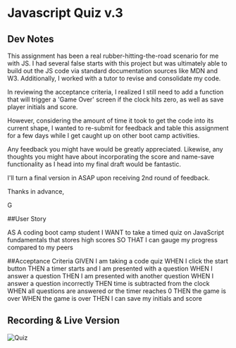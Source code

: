 # Javascript Quiz v.3

## Dev Notes
This assignment has been a real rubber-hitting-the-road scenario for me with JS. I had several false starts with this project but was ultimately able to build out the JS code via standard documentation sources like MDN and W3. Additionally, I worked with a tutor to revise and consolidate my code. 

In reviewing the acceptance criteria, I realized  I still need to add a function that will trigger a 'Game Over' screen if the clock hits zero, as well as save player initials and score.

However, considering the amount of time it took to get the code into its current shape, I wanted to re-submit for feedback and table this assignment for a few days while I get caught up on other boot camp activities. 

Any feedback you might have would be greatly appreciated. Likewise, any thoughts you might have about incorporating the score and name-save functionality as I head into my final draft would be fantastic.  

I'll turn a final version in ASAP upon receiving 2nd round of feedback. 

Thanks in advance, 

G

##User Story

AS A coding boot camp student
I WANT to take a timed quiz on JavaScript fundamentals that stores high scores
SO THAT I can gauge my progress compared to my peers

##Acceptance Criteria
GIVEN I am taking a code quiz
WHEN I click the start button
THEN a timer starts and I am presented with a question
WHEN I answer a question
THEN I am presented with another question
WHEN I answer a question incorrectly
THEN time is subtracted from the clock
WHEN all questions are answered or the timer reaches 0
THEN the game is over
WHEN the game is over
THEN I can save my initials and score

## Recording & Live Version
![Quiz](https://github.com/garrettswink/quiz.3/assets/22800055/e573606a-d369-4252-8691-be5a1167b260)
